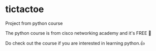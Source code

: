 # tictactoe
Project from python course

The python course is from cisco networking academy and it's FREE :metal:

Do check out the course if you are interested in learning python.:+1:

